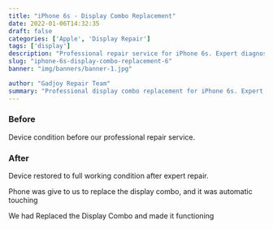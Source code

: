 ```yaml
---
title: "iPhone 6s - Display Combo Replacement"
date: 2022-01-06T14:32:35
draft: false
categories: ['Apple', 'Display Repair']
tags: ['display']
description: "Professional repair service for iPhone 6s. Expert diagnosis and quality repairs in Bangalore."
slug: "iphone-6s-display-combo-replacement-6"
banner: "img/banners/banner-1.jpg"

author: "Gadjoy Repair Team"
summary: "Professional display combo replacement for iPhone 6s. Expert technicians, quality parts, warranty included."
---
```


### Before

Device condition before our professional repair service.

### After

Device restored to full working condition after expert repair.

Phone was give to us to replace the display combo, and it was automatic touching

We had Replaced the Display Combo and made it functioning
